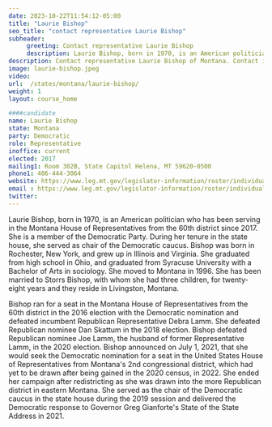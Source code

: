 ```yaml
---
date: 2023-10-22T11:54:12-05:00
title: "Laurie Bishop"
seo_title: "contact representative Laurie Bishop"
subheader:
     greeting: Contact representative Laurie Bishop
     description: Laurie Bishop, born in 1970, is an American politician who has been serving in the Montana House of Representatives from the 60th district since 2017. She is a member of the Democratic Party. During her tenure in the state house, she served as chair of the Democratic caucus.
description: Contact representative Laurie Bishop of Montana. Contact information for Laurie Bishop includes email address, phone number, and mailing address.
image: laurie-bishop.jpeg
video:
url:  /states/montana/laurie-bishop/
weight: 1
layout: course_home

####candidate
name: Laurie Bishop
state: Montana
party: Democratic
role: Representative
inoffice: current
elected: 2017
mailing1: Room 302B, State Capitol Helena, MT 59620-0500
phone1: 406-444-3064
website: https://www.leg.mt.gov/legislator-information/roster/individual/7477/
email : https://www.leg.mt.gov/legislator-information/roster/individual/7477/
twitter:
---
```


Laurie Bishop, born in 1970, is an American politician who has been serving in the Montana House of Representatives from the 60th district since 2017. She is a member of the Democratic Party. During her tenure in the state house, she served as chair of the Democratic caucus. Bishop was born in Rochester, New York, and grew up in Illinois and Virginia. She graduated from high school in Ohio, and graduated from Syracuse University with a Bachelor of Arts in sociology. She moved to Montana in 1996. She has been married to Storrs Bishop, with whom she had three children, for twenty-eight years and they reside in Livingston, Montana.

Bishop ran for a seat in the Montana House of Representatives from the 60th district in the 2016 election with the Democratic nomination and defeated incumbent Republican Representative Debra Lamm. She defeated Republican nominee Dan Skattum in the 2018 election. Bishop defeated Republican nominee Joe Lamm, the husband of former Representative Lamm, in the 2020 election. Bishop announced on July 1, 2021, that she would seek the Democratic nomination for a seat in the United States House of Representatives from Montana's 2nd congressional district, which had yet to be drawn after being gained in the 2020 census, in 2022. She ended her campaign after redistricting as she was drawn into the more Republican district in eastern Montana. She served as the chair of the Democratic caucus in the state house during the 2019 session and delivered the Democratic response to Governor Greg Gianforte's State of the State Address in 2021.
